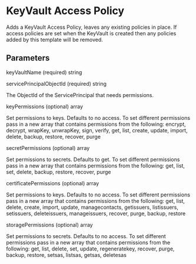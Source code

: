 # KeyVault Access Policy

Adds a KeyVault Access Policy, leaves any existing policies in place.  If access policies are set when the KeyVault is created then any policies added by this template will be removed.

## Parameters

keyVaultName (required) string

servicePrincipalObjectId (required) string

The ObjectId of the ServicePrincipal that needs permissions.

keyPermissions (optional) array

Set permissions to keys.  Defaults to no access.
To set different permissions pass in a new array that contains permissions from the following:  encrypt, decrypt, wrapKey, unwrapKey, sign, verify, get, list, create, update, import, delete, backup, restore, recover, purge

secretPermissions (optional) array

Set permissions to secrets.  Defaults to get.
To set different permissions pass in a new array that contains permissions from the following: get, list, set, delete, backup, restore, recover, purge

certificatePermissions (optional) array

Set permissions to keys.  Defaults to no access.
To set different permissions pass in a new array that contains permissions from the following: get, list, delete, create, import, update, managecontacts, getissuers, listissuers, setissuers, deleteissuers, manageissuers, recover, purge, backup, restore

storagePermissions (optional) array

Set permissions to secrets.  Defaults to no access.
To set different permissions pass in a new array that contains permissions from the following: get, list, delete, set, update, regeneratekey, recover, purge, backup, restore, setsas, listsas, getsas, deletesas
